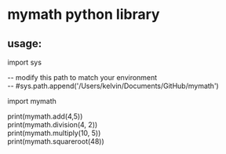 # mymath python library

<h2>usage:</h2> 

import sys

-- modify this path to match your environment <br>
-- #sys.path.append('/Users/kelvin/Documents/GitHub/mymath') <br>

import mymath<br>

print(mymath.add(4,5)) <br>
print(mymath.division(4, 2)) <br>
print(mymath.multiply(10, 5)) <br>
print(mymath.squareroot(48)) <br>


